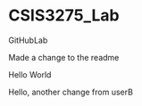 # CSIS3275_Lab
GitHubLab

Made a change to the readme

Hello World

Hello, another change from userB
